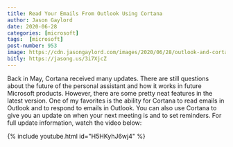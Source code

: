 ```yaml
---
title: Read Your Emails From Outlook Using Cortana
author: Jason Gaylord
date: 2020-06-28
categories: [microsoft]
tags:  [microsoft]
post-number: 953
image: https://cdn.jasongaylord.com/images/2020/06/28/outlook-and-cortana-integration.png
bitly: https://jasong.us/3i7XjcZ
---
```


Back in May, Cortana received many updates. There are still questions about the future of the personal assistant and how it works in future Microsoft products. However, there are some pretty neat features in the latest version. One of my favorites is the ability for Cortana to read emails in Outlook and to respond to emails in Outlook. You can also use Cortana to give you an update on when your next meeting is and to set reminders. For full update information, watch the video below:

{% include youtube.html id="H5HKyhJ6wj4" %}
